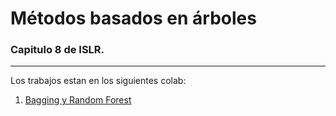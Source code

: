# Métodos basados en árboles 
### Capitulo 8 de ISLR. 
--- 
Los trabajos estan en los siguientes colab: 
1. <a href="https://colab.research.google.com/drive/1aKwRsOudrcZEVnVji0-0EB_UdDJGknqj?usp=sharing" > Bagging y Random Forest </a>



